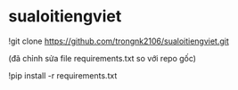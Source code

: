 # sualoitiengviet
!git clone https://github.com/trongnk2106/sualoitiengviet.git


(đã chỉnh sửa file requirements.txt so với repo gốc)



!pip install -r requirements.txt 
